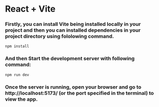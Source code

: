 # React + Vite

### Firstly, you can install  Vite being installed locally in your project and then you can installed dependencies in your project directory using fololowing command.
 
 ```npm install```

### And then Start the development server with following command:

```npm run dev```

### Once the server is running, open your browser and go to http://localhost:5173/ (or the port specified in the terminal) to view the app.
